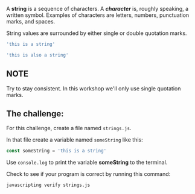 A **string** is a sequence of characters. A ***character*** is, roughly
speaking, a written symbol. Examples of characters are letters, numbers,
punctuation marks, and spaces.

String values are surrounded by either single or double quotation marks.

```js
'this is a string'

'this is also a string'
```

## NOTE

Try to stay consistent. In this workshop we'll only use single quotation marks.

## The challenge:

For this challenge, create a file named `strings.js`.

In that file create a variable named `someString` like this:

```js
const someString = 'this is a string'
```

Use `console.log` to print the variable **someString** to the terminal.

Check to see if your program is correct by running this command:

`javascripting verify strings.js`
